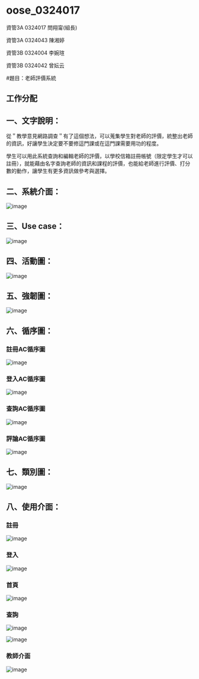 # oose_0324017

資管3A 0324017 問翔甯(組長)

資管3A 0324043 陳湘婷

資管3B 0324004 李婉瑄

資管3B 0324042 曾妘云

#題目：老師評價系統

## 工作分配
## 一、文字說明：

從＂教學意見網路調查＂有了這個想法，可以蒐集學生對老師的評價，統整出老師的資訊，好讓學生決定要不要修這門課或在這門課需要用功的程度。

學生可以用此系統查詢和編輯老師的評價，以學校信箱註冊帳號（限定學生才可以註冊），就能藉由名字查詢老師的資訊和課程的評價，也能給老師進行評價、打分數的動作，讓學生有更多資訊做參考與選擇。

## 二、系統介面：

![image](https://github.com/ask0324017/oose_0324017_/blob/master/%E7%B3%BB%E7%B5%B1%E4%BB%8B%E9%9D%A2.jpg?raw=true)

## 三、Use case：

![image](https://github.com/ask0324017/oose_0324017_/blob/master/Use%20case.jpg)

## 四、活動圖：

![image](https://github.com/ask0324017/oose_0324017_/blob/master/%E6%B4%BB%E5%8B%95%E5%9C%96.jpg)

## 五、強韌圖：

![image](https://github.com/ask0324017/oose_0324017_/blob/master/%E5%BC%B7%E9%9F%8C%E5%9C%96.jpg)

## 六、循序圖：

### 註冊AC循序圖

![image](https://github.com/ask0324017/oose_0324017_/blob/master/%E8%A8%BB%E5%86%8AAC%E5%BE%AA%E5%BA%8F%E5%9C%96.jpg)

### 登入AC循序圖

![image](https://github.com/ask0324017/oose_0324017_/blob/master/%E7%99%BB%E5%85%A5AC%E5%BE%AA%E5%BA%8F%E5%9C%96.jpg)

### 查詢AC循序圖

![image](https://github.com/ask0324017/oose_0324017_/blob/master/%E6%9F%A5%E8%A9%A2AC%E5%BE%AA%E5%BA%8F%E5%9C%96.jpg)

### 評論AC循序圖

![image](https://github.com/ask0324017/oose_0324017_/blob/master/%E8%A9%95%E8%AB%96AC%E5%BE%AA%E5%BA%8F%E5%9C%96.jpg)

## 七、類別圖：

![image](https://github.com/ask0324017/oose_0324017_/blob/master/%E9%A1%9E%E5%88%A5%E5%9C%96.png)

## 八、使用介面：

### 註冊

![image](https://github.com/ask0324017/oose_0324017_/blob/master/%E4%BD%BF%E7%94%A8%E4%BB%8B%E9%9D%A2%EF%BC%BF%E8%A8%BB%E5%86%8A.jpg)

### 登入

![image](https://github.com/ask0324017/oose_0324017_/blob/master/%E4%BD%BF%E7%94%A8%E4%BB%8B%E9%9D%A2%EF%BC%BF%E7%99%BB%E5%85%A5.jpg)

### 首頁

![image](https://github.com/ask0324017/oose_0324017_/blob/master/%E4%BD%BF%E7%94%A8%E4%BB%8B%E9%9D%A2%EF%BC%BF%E9%A6%96%E9%A0%81.jpg)

### 查詢

![image](https://github.com/ask0324017/oose_0324017_/blob/master/%E4%BD%BF%E7%94%A8%E4%BB%8B%E9%9D%A2%EF%BC%BF%E6%9F%A5%E8%A9%A2.jpg)

![image](https://github.com/ask0324017/oose_0324017_/blob/master/%E4%BD%BF%E7%94%A8%E4%BB%8B%E9%9D%A2%EF%BC%BF%E5%AD%B8%E6%A0%A1%E6%9F%A5%E8%A9%A2.jpg)

### 教師介面

![image](https://github.com/ask0324017/oose_0324017_/blob/master/%E4%BD%BF%E7%94%A8%E4%BB%8B%E9%9D%A2%EF%BC%BF%E6%95%99%E5%B8%AB%E4%BB%8B%E9%9D%A2.jpg)
